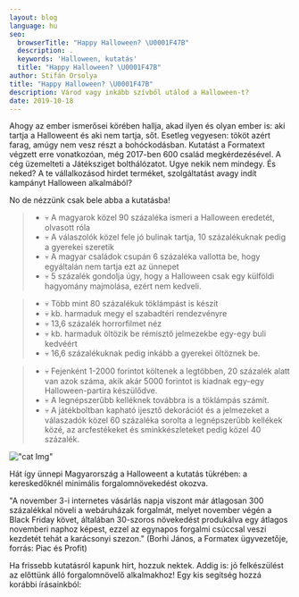 ```yaml
---
layout: blog
language: hu
seo:
  browserTitle: "Happy Halloween? \U0001F47B"
  description: .
  keywords: 'Halloween, kutatás'
  title: "Happy Halloween? \U0001F47B"
author: Stifán Orsolya
title: "Happy Halloween? \U0001F47B"
description: Várod vagy inkább szívből utálod a Halloween-t?
date: 2019-10-18
---
```


Ahogy az ember ismerősei körében hallja, akad ilyen és olyan ember is: aki tartja a Halloweent és aki nem tartja, sőt. Esetleg vegyesen: tököt azért farag, amúgy nem vesz részt a bohóckodásban. Kutatást a Formatext végzett erre vonatkozóan, még 2017-ben 600 család megkérdezésével. A cég üzemelteti a Játéksziget bolthálózatot. Ugye nekik nem mindegy. És neked? A te vállalkozásod hirdet terméket, szolgáltatást avagy indít kampányt Halloween alkalmából?

No de nézzünk csak bele abba a kutatásba!

> + 💀 A magyarok közel 90 százaléka ismeri a Halloween eredetét, olvasott róla 
> + 💀 A válaszolók közel fele jó bulinak tartja, 10 százalékuknak pedig a gyerekei szeretik
> + 💀 A magyar családok csupán 6 százaléka vallotta be, hogy egyáltalán nem tartja ezt az ünnepet
> + 💀 5 százalék gondolja úgy, hogy a Halloween csak egy külföldi hagyomány majmolása, ezért nem kedveli.



> + 💀 Több mint 80 százalékuk töklámpást is készít
> + 💀 kb. harmaduk megy el szabadtéri rendezvényre
> + 💀 13,6 százalék horrorfilmet néz
> + 💀 kb. harmaduk öltözik be rémisztő jelmezekbe egy-egy buli kedvéért
> + 💀 16,6 százalékuknak pedig inkább a gyerekei öltöznek be.



> + 💀 Fejenként 1-2000 forintot költenek a legtöbben, 20 százalék alatt van azok száma, akik akár 5000 forintot is kiadnak egy-egy Halloween-partira készülődve. 
> + 💀 A legnépszerűbb kelléknek továbbra is a töklámpás számít.
> + 💀 A játékboltban kapható ijesztő dekorációt és a jelmezeket a válaszadók közel 60 százaléka sorolta a legnépszerűbb kellékek közé, az arcfestékeket és sminkkészleteket pedig közel 40 százalék.  

!["cat Img"](https://images.unsplash.com/photo-1505904645664-def2335fb0d4?ixlib=rb-1.2.1&ixid=eyJhcHBfaWQiOjEyMDd9&auto=format&fit=crop&w=850&q=80)



Hát így ünnepi Magyarország a Halloweent a kutatás tükrében: a kereskedőknél minimális forgalomnövekedést okozva. 

"A november 3-i internetes vásárlás napja viszont már átlagosan 300 százalékkal növeli a webáruházak forgalmát, melyet november végén a Black Friday követ, általában 30-szoros növekedést produkálva egy átlagos novemberi naphoz képest, ezzel az egynapos forgalmi csúccsal veszi kezdetét tehát a karácsonyi szezon." (Borhi János, a Formatex ügyvezetője, forrás: Piac és Profit)

Ha frissebb kutatásról kapunk hírt, hozzuk nektek. Addig is: jó felkészülést az előttünk álló forgalomnövelő alkalmakhoz! Egy kis segítség hozzá korábbi írásainkból:

